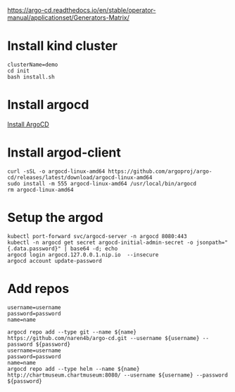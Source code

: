 https://argo-cd.readthedocs.io/en/stable/operator-manual/applicationset/Generators-Matrix/



# Install kind cluster 
```
clusterName=demo
cd init
bash install.sh  
```

# Install argocd 
[Install ArgoCD](./init/argocd/README.md)

# Install argod-client
```
curl -sSL -o argocd-linux-amd64 https://github.com/argoproj/argo-cd/releases/latest/download/argocd-linux-amd64
sudo install -m 555 argocd-linux-amd64 /usr/local/bin/argocd
rm argocd-linux-amd64

``` 

# Setup the argod 
```
kubectl port-forward svc/argocd-server -n argocd 8080:443
kubectl -n argocd get secret argocd-initial-admin-secret -o jsonpath="{.data.password}" | base64 -d; echo
argocd login argocd.127.0.0.1.nip.io  --insecure
argocd account update-password

```
# Add repos
```
username=username
password=password
name=name

argocd repo add --type git --name ${name} https://github.com/naren4b/argo-cd.git --username ${username} --password ${password}
username=username
password=password
name=name
argocd repo add --type helm --name ${name}  http://chartmuseum.chartmuseum:8080/ --username ${username} --password ${password}
```